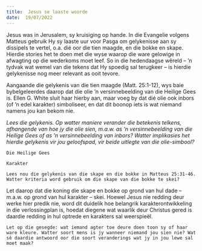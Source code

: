 ```yaml
---
title:  Jesus se laaste woorde
date:  19/07/2022
---
```


Jesus was in Jerusalem, sy kruisiging op hande. In die Evangelie volgens Matteus gebruik Hy sy laaste uur voor Pasga om gelykenisse aan sy dissipels te vertel, o.a. dié oor die tien maagde, en die bokke en skape. Hierdie stories het te doen met die wyse waarop die ware gelowige in afwagting op die wederkoms moet leef. So in die hedendaagse wêreld – ’n tydvak wat wemel van die tekens dat Hy spoedig sal terugkeer – is hierdie gelykenisse nog meer relevant as ooit tevore.

Aangaande die gelykenis van die tien maagde (Matt. 25:1-12), wys baie bybelgeleerdes daarop dat die olie ’n versinnebeelding van die Heilige Gees is. Ellen G. White sluit haar hierby aan, maar voeg by dat dié olie ook inbors (of ’n edel karakter) simboliseer, en dat dit boonop iets is wat niemand namens jou kan bekom nie.

*Lees die gelykenis. Op watter maniere verander die betekenis telkens, afhangende van hoe jy die olie sien, m.a.w. as ’n versinnebeelding van die Heilige Gees of as ’n versinnebeelding van inbors? Watter implikasies het hierdie gelykenis vir jou geloofspad, vir beide uitlegte van die olie-simbool?*

`Die Heilige Gees`

`Karakter`

`Lees nou die gelykenis van die skape en die bokke in Matteus 25:31-46. Watter kriteria word gebruik om die skape van die bokke te skei?`

Let daarop dat die koning die skape en bokke op grond van hul dade – m.a.w. op grond van hul karakter – skei. Hoewel Jesus nie redding deur werke hier predik nie, word dit duidelik hoe belangrik karakterontwikkeling in die verlossingplan is, hoedat diegene wat waarlik deur Christus gered is daardie redding in hul optrede en karakters sal weerspieël.

`Let op die gesegde: wat iemand agter toe deure doen toon sy of haar ware kleure. Watter soort mens is jy wanneer niemand jou sien nie? Wat sê daardie antwoord oor die soort veranderings wat jy in jou lewe sal moet maak?`
